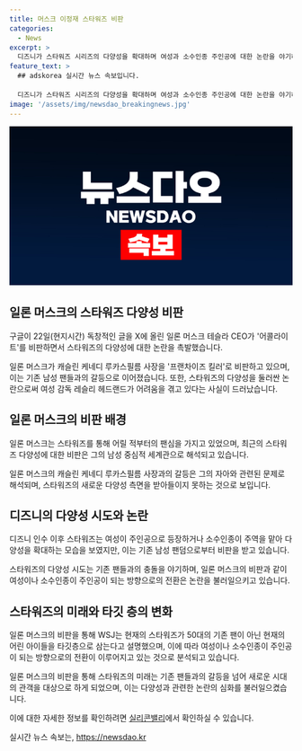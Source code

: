 ```yaml
---
title: 머스크 이정재 스타워즈 비판
categories:
  - News
excerpt: >
  디즈니가 스타워즈 시리즈의 다양성을 확대하며 여성과 소수인종 주인공에 대한 논란을 야기하고 있다. 테슬라 CEO인 일론 머스크가 캐슬린 케네디 루카스필름 사장을 비판하며 스타워즈의 다양성에 대한 의견을 피력함으로써 관심을 끌고 있다. 또한, 한국 배우 이정재가 주연을 맡은 어콜라이트의 평가와 더불어, 스타워즈 시리즈가 기존 남성 팬들과 신종 팬들 간의 갈등을 야기하고 있는 상황이다. 이로 인해 논란은 디즈니의 다양성 시도가 주목받고 있으며, 이에 대한 관심이 높아지고 있다.
feature_text: >
  ## adskorea 실시간 뉴스 속보입니다.

  디즈니가 스타워즈 시리즈의 다양성을 확대하며 여성과 소수인종 주인공에 대한 논란을 야기하고 있다. 테슬라 CEO인 일론 머스크가 캐슬린 케네디 루카스필름 사장을 비판하며 스타워즈의 다양성에 대한 의견을 피력함으로써 관심을 끌고 있다. 또한, 한국 배우 이정재가 주연을 맡은 어콜라이트의 평가와 더불어, 스타워즈 시리즈가 기존 남성 팬들과 신종 팬들 간의 갈등을 야기하고 있는 상황이다. 이로 인해 논란은 디즈니의 다양성 시도가 주목받고 있으며, 이에 대한 관심이 높아지고 있다.
image: '/assets/img/newsdao_breakingnews.jpg'
---
```


<p><img src="/assets/img/newsdao_breakingnews.jpg" alt="adskorea 속보" /></p>

<h2 data-ke-size="size26">일론 머스크의 스타워즈 다양성 비판</h2>

<p>구글이 22일(현지시간) 독창적인 글을 X에 올린 일론 머스크 테슬라 CEO가 '어콜라이트'를 비판하면서 스타워즈의 다양성에 대한 논란을 촉발했습니다.</p>

<p data-ke-size="size16">일론 머스크가 캐슬린 케네디 루카스필름 사장을 '프랜차이즈 킬러'로 비판하고 있으며, 이는 기존 남성 팬들과의 갈등으로 이어졌습니다. 또한, 스타워즈의 다양성을 둘러싼 논란으로써 여성 감독 레슬리 헤드랜드가 어려움을 겪고 있다는 사실이 드러났습니다.</p>

<h2 data-ke-size="size26">일론 머스크의 비판 배경</h2>

<p>일론 머스크는 스타워즈를 통해 어릴 적부터의 팬심을 가지고 있었으며, 최근의 스타워즈 다양성에 대한 비판은 그의 남성 중심적 세계관으로 해석되고 있습니다.</p>

<p data-ke-size="size16">일론 머스크의 캐슬린 케네디 루카스필름 사장과의 갈등은 그의 자아와 관련된 문제로 해석되며, 스타워즈의 새로운 다양성 측면을 받아들이지 못하는 것으로 보입니다.</p>

<h2 data-ke-size="size26">디즈니의 다양성 시도와 논란</h2>

<p>디즈니 인수 이후 스타워즈는 여성이 주인공으로 등장하거나 소수인종이 주역을 맡아 다양성을 확대하는 모습을 보였지만, 이는 기존 남성 팬덤으로부터 비판을 받고 있습니다.</p>

<p data-ke-size="size16">스타워즈의 다양성 시도는 기존 팬들과의 충돌을 야기하며, 일론 머스크의 비판과 같이 여성이나 소수인종이 주인공이 되는 방향으로의 전환은 논란을 불러일으키고 있습니다.</p>

<h2 data-ke-size="size26">스타워즈의 미래와 타깃 층의 변화</h2>

<p>일론 머스크의 비판을 통해 WSJ는 현재의 스타워즈가 50대의 기존 팬이 아닌 현재의 어린 아이들을 타깃층으로 삼는다고 설명했으며, 이에 따라 여성이나 소수인종이 주인공이 되는 방향으로의 전환이 이루어지고 있는 것으로 분석되고 있습니다.</p>

<p data-ke-size="size16">일론 머스크의 비판을 통해 스타워즈의 미래는 기존 팬들과의 갈등을 넘어 새로운 시대의 관객을 대상으로 하게 되었으며, 이는 다양성과 관련한 논란의 심화를 불러일으켰습니다.</p>

<p>이에 대한 자세한 정보를 확인하려면 <a href="https://www.example.com">실리콘밸리</a>에서 확인하실 수 있습니다.</p>
실시간 뉴스 속보는, <a href="https://newsdao.kr" rel="dofollow">https://newsdao.kr</a>


